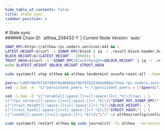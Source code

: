 ```yaml
---
hide_table_of_contents: false
title: State sync
sidebar_position: 4
---
```


<div class="h1-with-icon icon-althea">
# State sync
</div>
###### Chain ID: `althea_258432-1` | Current Node Version: `auto`

```bash
SNAP_RPC=https://althea-rpc.noders.services:443 && \
LATEST_HEIGHT=$(curl -s $SNAP_RPC/block | jq -r .result.block.header.height); \
BLOCK_HEIGHT=$((LATEST_HEIGHT - 2000)); \
TRUST_HASH=$(curl -s "$SNAP_RPC/block?height=$BLOCK_HEIGHT" | jq -r .result.block_id.hash) && \
echo $LATEST_HEIGHT $BLOCK_HEIGHT $TRUST_HASH
```
```bash
sudo systemctl stop althea && althea tendermint unsafe-reset-all --home ~/.althea --keep-addr-book
```
```bash
peers="cd95708f6f107d9970e86668a70bf8f6253dda60@althea-rpc.noders.services:12456"
sed -i.bak -e  "s/^persistent_peers *=.*/persistent_peers = \"$peers\"/" ~/.althea/config/config.toml
```
```bash
sed -i.bak -E "s|^(enable[[:space:]]+=[[:space:]]+).*$|\1true| ; \
s|^(rpc_servers[[:space:]]+=[[:space:]]+).*$|\1\"$SNAP_RPC,$SNAP_RPC\"| ; \
s|^(trust_height[[:space:]]+=[[:space:]]+).*$|\1$BLOCK_HEIGHT| ; \
s|^(trust_hash[[:space:]]+=[[:space:]]+).*$|\1\"$TRUST_HASH\"| ; \
s|^(seeds[[:space:]]+=[[:space:]]+).*$|\1\"\"|" ~/.althea/config/config.toml
```
```bash
sudo systemctl restart althea && sudo journalctl -fu althea --no-hostname -o cat
```
